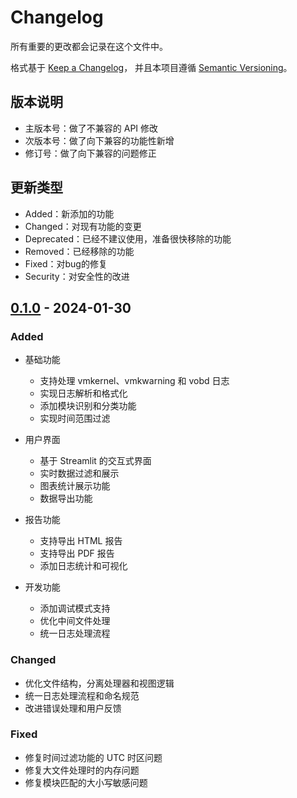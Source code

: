 # Changelog

所有重要的更改都会记录在这个文件中。

格式基于 [Keep a Changelog](https://keepachangelog.com/zh-CN/1.0.0/)，
并且本项目遵循 [Semantic Versioning](https://semver.org/lang/zh-CN/)。

## 版本说明
- 主版本号：做了不兼容的 API 修改
- 次版本号：做了向下兼容的功能性新增
- 修订号：做了向下兼容的问题修正

## 更新类型
- Added：新添加的功能
- Changed：对现有功能的变更
- Deprecated：已经不建议使用，准备很快移除的功能
- Removed：已经移除的功能
- Fixed：对bug的修复
- Security：对安全性的改进

## [0.1.0] - 2024-01-30

### Added
- 基础功能
  - 支持处理 vmkernel、vmkwarning 和 vobd 日志
  - 实现日志解析和格式化
  - 添加模块识别和分类功能
  - 实现时间范围过滤

- 用户界面
  - 基于 Streamlit 的交互式界面
  - 实时数据过滤和展示
  - 图表统计展示功能
  - 数据导出功能

- 报告功能
  - 支持导出 HTML 报告
  - 支持导出 PDF 报告
  - 添加日志统计和可视化

- 开发功能
  - 添加调试模式支持
  - 优化中间文件处理
  - 统一日志处理流程

### Changed
- 优化文件结构，分离处理器和视图逻辑
- 统一日志处理流程和命名规范
- 改进错误处理和用户反馈

### Fixed
- 修复时间过滤功能的 UTC 时区问题
- 修复大文件处理时的内存问题
- 修复模块匹配的大小写敏感问题

[0.1.0]: https://github.com/username/repository/releases/tag/v0.1.0 